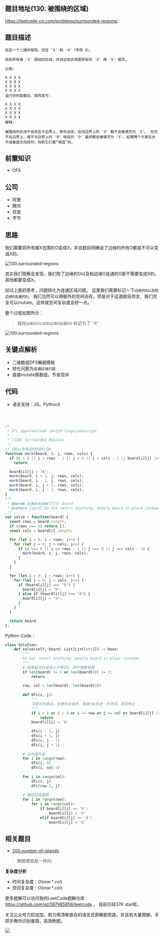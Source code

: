 ## 题目地址(130. 被围绕的区域)

https://leetcode-cn.com/problems/surrounded-regions/

## 题目描述

```
给定一个二维的矩阵，包含 'X' 和 'O'（字母 O）。

找到所有被 'X' 围绕的区域，并将这些区域里所有的 'O' 用 'X' 填充。

示例:

X X X X
X O O X
X X O X
X O X X
运行你的函数后，矩阵变为：

X X X X
X X X X
X X X X
X O X X
解释:

被围绕的区间不会存在于边界上，换句话说，任何边界上的 'O' 都不会被填充为 'X'。 任何不在边界上，或不与边界上的 'O' 相连的 'O' 最终都会被填充为 'X'。如果两个元素在水平或垂直方向相邻，则称它们是“相连”的。

```

## 前置知识

- DFS

## 公司

- 阿里
- 腾讯
- 百度
- 字节

## 思路

我们需要将所有被X包围的O变成X，并且题目明确说了边缘的所有O都是不可以变成X的。

![130.surrounded-regions](https://tva1.sinaimg.cn/large/007S8ZIlly1ghlu7kk7n3j30ee09waap.jpg)

其实我们观察会发现，我们除了边缘的O以及和边缘O连通的O是不需要变成X的，其他都要变成X。

经过上面的思考，问题转化为连通区域问题。 这里我们需要标记一下`边缘的O以及和边缘O连通的O`。
我们当然可以用额外的空间去存，但是对于这道题目而言，我们完全可以mutate。这样就空间复杂度会好一点。

整个过程如图所示：

> 我将`边缘的O以及和边缘O连通的O` 标记为了 "A"

![130.surrounded-regions](https://tva1.sinaimg.cn/large/007S8ZIlly1ghlu7ms9mij30mr0b9q4c.jpg)



## 关键点解析

- 二维数组DFS解题模板
- 转化问题为`连通区域问题`
- 直接mutate原数组，节省空间

## 代码

* 语言支持：JS，Python3

```js



/*
 * @lc app=leetcode id=130 lang=javascript
 *
 * [130] Surrounded Regions
 */
// 将O以及周边的O转化为A
function mark(board, i, j, rows, cols) {
  if (i < 0 || i > rows - 1 || j < 0 || j > cols - 1 || board[i][j] !== "O")
    return;

  board[i][j] = "A";
  mark(board, i + 1, j, rows, cols);
  mark(board, i - 1, j, rows, cols);
  mark(board, i, j + 1, rows, cols);
  mark(board, i, j - 1, rows, cols);
}
/**
 * @param {character[][]} board
 * @return {void} Do not return anything, modify board in-place instead.
 */
var solve = function(board) {
  const rows = board.length;
  if (rows === 0) return [];
  const cols = board[0].length;

  for (let i = 0; i < rows; i++) {
    for (let j = 0; j < cols; j++) {
      if (i === 0 || i == rows - 1 || j === 0 || j === cols - 1) {
        mark(board, i, j, rows, cols);
      }
    }
  }

  for (let i = 0; i < rows; i++) {
    for (let j = 0; j < cols; j++) {
      if (board[i][j] === "O") {
        board[i][j] = "X";
      } else if (board[i][j] === "A") {
        board[i][j] = "O";
      }
    }
  }

  return board;
};
```
Python Code：
```python
class Solution:
    def solve(self, board: List[List[str]]) -> None:
        """
        Do not return anything, modify board in-place instead.
        """
        # 如果数组长或宽小于等于2，则不需要替换
        if len(board) <= 2 or len(board[0]) <= 2:
            return
        
        row, col = len(board), len(board[0])
        
        def dfs(i, j):
            """
            深度优先算法，如果符合条件，替换为A并进一步测试，否则停止
            """
            if i < 0 or j < 0 or i >= row or j >= col or board[i][j] != 'O':
                return
            board[i][j] = 'A'
            
            dfs(i - 1, j)
            dfs(i + 1, j)
            dfs(i, j - 1)
            dfs(i, j + 1)
        
        # 从外围开始
        for i in range(row):
            dfs(i, 0)
            dfs(i, col-1)
        
        for j in range(col):
            dfs(0, j)
            dfs(row-1, j)
        
        # 最后完成替换
        for i in range(row):
            for j in range(col):
                if board[i][j] == 'O':
                    board[i][j] = 'X'
                elif board[i][j] == 'A':
                    board[i][j] = 'O'
```

## 相关题目

- [200.number-of-islands](./200.number-of-islands.md)

> 解题模板是一样的

**复杂度分析**
- 时间复杂度：$O(row * col)$
- 空间复杂度：$O(row * col)$

更多题解可以访问我的LeetCode题解仓库：https://github.com/azl397985856/leetcode  。 目前已经37K star啦。

关注公众号力扣加加，努力用清晰直白的语言还原解题思路，并且有大量图解，手把手教你识别套路，高效刷题。


![](https://tva1.sinaimg.cn/large/007S8ZIlly1gfcuzagjalj30p00dwabs.jpg)



